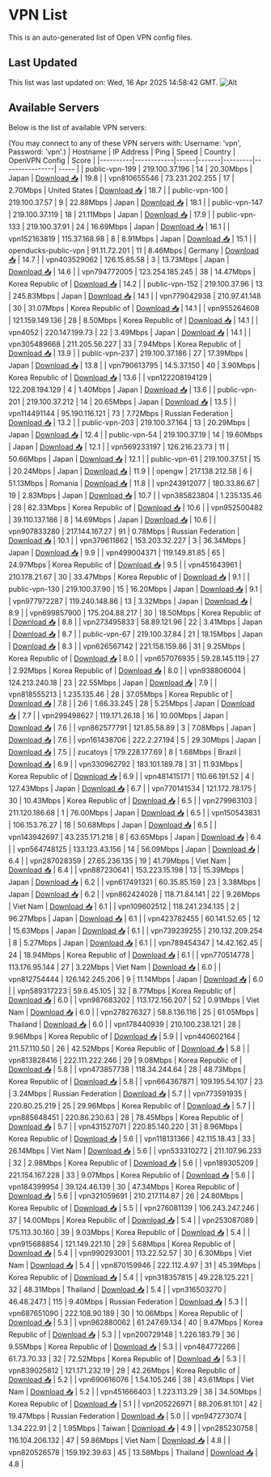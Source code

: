 # VPN List

This is an auto-generated list of Open VPN config files.

## Last Updated

This list was last updated on: Wed, 16 Apr 2025 14:58:42 GMT.
![Alt](https://repobeats.axiom.co/api/embed/186b98318ef1479477931607c1ad7d823f12451f.svg "Repobeats analytics image")

## Available Servers

Below is the list of available VPN servers:

(You may connect to any of these VPN servers with: Username: 'vpn', Password: 'vpn'.)
| Hostname | IP Address | Ping | Speed | Country | OpenVPN Config | Score |
|----------|------------|------|-------|---------|----------------| ----- |
| public-vpn-199 | 219.100.37.196 | 14 | 20.30Mbps | Japan | [Download 📥](./configs/server_0_JP.ovpn) | 19.8 |
| vpn810655546 | 73.231.202.255 | 17 | 2.70Mbps | United States | [Download 📥](./configs/server_1_US.ovpn) | 18.7 |
| public-vpn-100 | 219.100.37.57 | 9 | 22.88Mbps | Japan | [Download 📥](./configs/server_2_JP.ovpn) | 18.1 |
| public-vpn-147 | 219.100.37.119 | 18 | 21.11Mbps | Japan | [Download 📥](./configs/server_3_JP.ovpn) | 17.9 |
| public-vpn-133 | 219.100.37.91 | 24 | 16.69Mbps | Japan | [Download 📥](./configs/server_4_JP.ovpn) | 16.1 |
| vpn152163819 | 115.37.168.98 | 8 | 8.91Mbps | Japan | [Download 📥](./configs/server_5_JP.ovpn) | 15.1 |
| openducks-public-vpn | 91.11.72.201 | 11 | 8.46Mbps | Germany | [Download 📥](./configs/server_6_DE.ovpn) | 14.7 |
| vpn403529062 | 126.15.85.58 | 3 | 13.73Mbps | Japan | [Download 📥](./configs/server_7_JP.ovpn) | 14.6 |
| vpn794772005 | 123.254.185.245 | 38 | 14.47Mbps | Korea Republic of | [Download 📥](./configs/server_8_KR.ovpn) | 14.2 |
| public-vpn-152 | 219.100.37.96 | 13 | 245.83Mbps | Japan | [Download 📥](./configs/server_9_JP.ovpn) | 14.1 |
| vpn779042938 | 210.97.41.148 | 30 | 31.07Mbps | Korea Republic of | [Download 📥](./configs/server_10_KR.ovpn) | 14.1 |
| vpn955264608 | 121.159.149.136 | 28 | 8.50Mbps | Korea Republic of | [Download 📥](./configs/server_11_KR.ovpn) | 14.1 |
| vpn4052 | 220.147.199.73 | 22 | 3.49Mbps | Japan | [Download 📥](./configs/server_12_JP.ovpn) | 14.1 |
| vpn305489668 | 211.205.56.227 | 33 | 7.94Mbps | Korea Republic of | [Download 📥](./configs/server_13_KR.ovpn) | 13.9 |
| public-vpn-237 | 219.100.37.186 | 27 | 17.39Mbps | Japan | [Download 📥](./configs/server_14_JP.ovpn) | 13.8 |
| vpn790613795 | 14.5.37.150 | 40 | 3.90Mbps | Korea Republic of | [Download 📥](./configs/server_15_KR.ovpn) | 13.6 |
| vpn122208194129 | 122.208.194.129 | 4 | 1.40Mbps | Japan | [Download 📥](./configs/server_16_JP.ovpn) | 13.6 |
| public-vpn-201 | 219.100.37.212 | 14 | 20.65Mbps | Japan | [Download 📥](./configs/server_17_JP.ovpn) | 13.5 |
| vpn114491144 | 95.190.116.121 | 73 | 7.72Mbps | Russian Federation | [Download 📥](./configs/server_18_RU.ovpn) | 13.2 |
| public-vpn-203 | 219.100.37.164 | 13 | 20.29Mbps | Japan | [Download 📥](./configs/server_19_JP.ovpn) | 12.4 |
| public-vpn-54 | 219.100.37.19 | 14 | 19.60Mbps | Japan | [Download 📥](./configs/server_20_JP.ovpn) | 12.1 |
| vpn569233197 | 126.216.23.73 | 11 | 50.66Mbps | Japan | [Download 📥](./configs/server_21_JP.ovpn) | 12.1 |
| public-vpn-61 | 219.100.37.51 | 15 | 20.24Mbps | Japan | [Download 📥](./configs/server_22_JP.ovpn) | 11.9 |
| opengw | 217.138.212.58 | 6 | 51.13Mbps | Romania | [Download 📥](./configs/server_23_RO.ovpn) | 11.8 |
| vpn243912077 | 180.33.86.67 | 19 | 2.83Mbps | Japan | [Download 📥](./configs/server_24_JP.ovpn) | 10.7 |
| vpn385823804 | 1.235.135.46 | 28 | 82.33Mbps | Korea Republic of | [Download 📥](./configs/server_25_KR.ovpn) | 10.6 |
| vpn952500482 | 39.110.137.186 | 8 | 14.69Mbps | Japan | [Download 📥](./configs/server_26_JP.ovpn) | 10.6 |
| vpn907833280 | 217.144.167.27 | 91 | 0.78Mbps | Russian Federation | [Download 📥](./configs/server_27_RU.ovpn) | 10.1 |
| vpn379611862 | 153.203.32.227 | 3 | 36.34Mbps | Japan | [Download 📥](./configs/server_28_JP.ovpn) | 9.9 |
| vpn499004371 | 119.149.81.85 | 65 | 24.97Mbps | Korea Republic of | [Download 📥](./configs/server_29_KR.ovpn) | 9.5 |
| vpn451643961 | 210.178.21.67 | 30 | 33.47Mbps | Korea Republic of | [Download 📥](./configs/server_30_KR.ovpn) | 9.1 |
| public-vpn-130 | 219.100.37.90 | 15 | 16.20Mbps | Japan | [Download 📥](./configs/server_31_JP.ovpn) | 9.1 |
| vpn977972287 | 119.240.148.86 | 13 | 3.32Mbps | Japan | [Download 📥](./configs/server_32_JP.ovpn) | 8.9 |
| vpn699857900 | 175.204.88.217 | 30 | 18.50Mbps | Korea Republic of | [Download 📥](./configs/server_33_KR.ovpn) | 8.8 |
| vpn273495833 | 58.89.121.96 | 22 | 3.41Mbps | Japan | [Download 📥](./configs/server_34_JP.ovpn) | 8.7 |
| public-vpn-67 | 219.100.37.84 | 21 | 18.15Mbps | Japan | [Download 📥](./configs/server_35_JP.ovpn) | 8.3 |
| vpn626567142 | 221.158.159.86 | 31 | 9.25Mbps | Korea Republic of | [Download 📥](./configs/server_36_KR.ovpn) | 8.0 |
| vpn657076935 | 59.28.145.119 | 27 | 2.92Mbps | Korea Republic of | [Download 📥](./configs/server_37_KR.ovpn) | 8.0 |
| vpn938806004 | 124.213.240.18 | 23 | 22.55Mbps | Japan | [Download 📥](./configs/server_38_JP.ovpn) | 7.9 |
| vpn818555213 | 1.235.135.46 | 28 | 37.05Mbps | Korea Republic of | [Download 📥](./configs/server_39_KR.ovpn) | 7.8 |
| 2i6 | 1.66.33.245 | 28 | 5.25Mbps | Japan | [Download 📥](./configs/server_40_JP.ovpn) | 7.7 |
| vpn299498627 | 119.171.26.18 | 16 | 10.00Mbps | Japan | [Download 📥](./configs/server_41_JP.ovpn) | 7.6 |
| vpn862577791 | 121.85.58.89 | 3 | 7.08Mbps | Japan | [Download 📥](./configs/server_42_JP.ovpn) | 7.6 |
| vpn161438706 | 222.2.27.194 | 5 | 29.30Mbps | Japan | [Download 📥](./configs/server_43_JP.ovpn) | 7.5 |
| zucatoys | 179.228.177.69 | 8 | 1.68Mbps | Brazil | [Download 📥](./configs/server_44_BR.ovpn) | 6.9 |
| vpn330962792 | 183.101.189.78 | 31 | 11.93Mbps | Korea Republic of | [Download 📥](./configs/server_45_KR.ovpn) | 6.9 |
| vpn481415171 | 110.66.191.52 | 4 | 127.43Mbps | Japan | [Download 📥](./configs/server_46_JP.ovpn) | 6.7 |
| vpn770141534 | 121.172.78.175 | 30 | 10.43Mbps | Korea Republic of | [Download 📥](./configs/server_47_KR.ovpn) | 6.5 |
| vpn279963103 | 211.120.186.68 | 1 | 76.00Mbps | Japan | [Download 📥](./configs/server_48_JP.ovpn) | 6.5 |
| vpn150543831 | 106.153.76.27 | 18 | 50.68Mbps | Japan | [Download 📥](./configs/server_49_JP.ovpn) | 6.5 |
| vpn143942697 | 43.235.171.218 | 8 | 63.65Mbps | Japan | [Download 📥](./configs/server_50_JP.ovpn) | 6.4 |
| vpn564748125 | 133.123.43.156 | 14 | 56.09Mbps | Japan | [Download 📥](./configs/server_51_JP.ovpn) | 6.4 |
| vpn287028359 | 27.65.236.135 | 19 | 41.79Mbps | Viet Nam | [Download 📥](./configs/server_52_VN.ovpn) | 6.4 |
| vpn887230641 | 153.223.15.198 | 13 | 15.39Mbps | Japan | [Download 📥](./configs/server_53_JP.ovpn) | 6.2 |
| vpn617491321 | 60.35.85.159 | 23 | 3.38Mbps | Japan | [Download 📥](./configs/server_54_JP.ovpn) | 6.2 |
| vpn862424028 | 118.71.84.141 | 22 | 9.26Mbps | Viet Nam | [Download 📥](./configs/server_55_VN.ovpn) | 6.1 |
| vpn109602512 | 118.241.234.135 | 2 | 96.27Mbps | Japan | [Download 📥](./configs/server_56_JP.ovpn) | 6.1 |
| vpn423782455 | 60.141.52.65 | 12 | 15.63Mbps | Japan | [Download 📥](./configs/server_57_JP.ovpn) | 6.1 |
| vpn739239255 | 210.132.209.254 | 8 | 5.27Mbps | Japan | [Download 📥](./configs/server_58_JP.ovpn) | 6.1 |
| vpn789454347 | 14.42.162.45 | 24 | 18.94Mbps | Korea Republic of | [Download 📥](./configs/server_59_KR.ovpn) | 6.1 |
| vpn770514778 | 113.176.95.144 | 27 | 3.22Mbps | Viet Nam | [Download 📥](./configs/server_60_VN.ovpn) | 6.0 |
| vpn812754444 | 126.142.245.206 | 9 | 11.14Mbps | Japan | [Download 📥](./configs/server_61_JP.ovpn) | 6.0 |
| vpn589317223 | 59.6.45.105 | 32 | 8.77Mbps | Korea Republic of | [Download 📥](./configs/server_62_KR.ovpn) | 6.0 |
| vpn987683202 | 113.172.156.207 | 52 | 0.91Mbps | Viet Nam | [Download 📥](./configs/server_63_VN.ovpn) | 6.0 |
| vpn278276327 | 58.8.136.116 | 25 | 61.05Mbps | Thailand | [Download 📥](./configs/server_64_TH.ovpn) | 6.0 |
| vpn178440939 | 210.100.238.121 | 28 | 9.96Mbps | Korea Republic of | [Download 📥](./configs/server_65_KR.ovpn) | 5.9 |
| vpn440602164 | 211.57.110.50 | 26 | 42.52Mbps | Korea Republic of | [Download 📥](./configs/server_66_KR.ovpn) | 5.8 |
| vpn813828416 | 222.111.222.246 | 29 | 9.08Mbps | Korea Republic of | [Download 📥](./configs/server_67_KR.ovpn) | 5.8 |
| vpn473857738 | 118.34.244.64 | 28 | 48.73Mbps | Korea Republic of | [Download 📥](./configs/server_68_KR.ovpn) | 5.8 |
| vpn664367871 | 109.195.54.107 | 23 | 3.24Mbps | Russian Federation | [Download 📥](./configs/server_69_RU.ovpn) | 5.7 |
| vpn773591935 | 220.80.25.219 | 25 | 29.96Mbps | Korea Republic of | [Download 📥](./configs/server_70_KR.ovpn) | 5.7 |
| vpn885648451 | 220.86.230.63 | 28 | 78.45Mbps | Korea Republic of | [Download 📥](./configs/server_71_KR.ovpn) | 5.7 |
| vpn431527071 | 220.85.140.220 | 31 | 8.96Mbps | Korea Republic of | [Download 📥](./configs/server_72_KR.ovpn) | 5.6 |
| vpn118131366 | 42.115.18.43 | 33 | 26.14Mbps | Viet Nam | [Download 📥](./configs/server_73_VN.ovpn) | 5.6 |
| vpn533310272 | 211.107.96.233 | 32 | 2.98Mbps | Korea Republic of | [Download 📥](./configs/server_74_KR.ovpn) | 5.6 |
| vpn189305209 | 221.154.167.228 | 33 | 9.07Mbps | Korea Republic of | [Download 📥](./configs/server_75_KR.ovpn) | 5.6 |
| vpn184399954 | 39.124.46.139 | 30 | 47.34Mbps | Korea Republic of | [Download 📥](./configs/server_76_KR.ovpn) | 5.6 |
| vpn321059691 | 210.217.114.87 | 26 | 24.80Mbps | Korea Republic of | [Download 📥](./configs/server_77_KR.ovpn) | 5.5 |
| vpn276081139 | 106.243.247.246 | 37 | 14.00Mbps | Korea Republic of | [Download 📥](./configs/server_78_KR.ovpn) | 5.4 |
| vpn253087089 | 175.113.30.160 | 39 | 9.03Mbps | Korea Republic of | [Download 📥](./configs/server_79_KR.ovpn) | 5.4 |
| vpn915688854 | 121.149.221.10 | 29 | 5.68Mbps | Korea Republic of | [Download 📥](./configs/server_80_KR.ovpn) | 5.4 |
| vpn990293001 | 113.22.52.57 | 30 | 6.30Mbps | Viet Nam | [Download 📥](./configs/server_81_VN.ovpn) | 5.4 |
| vpn870159946 | 222.112.4.97 | 31 | 45.39Mbps | Korea Republic of | [Download 📥](./configs/server_82_KR.ovpn) | 5.4 |
| vpn318357815 | 49.228.125.221 | 32 | 48.31Mbps | Thailand | [Download 📥](./configs/server_83_TH.ovpn) | 5.4 |
| vpn316503270 | 46.48.247.1 | 115 | 9.40Mbps | Russian Federation | [Download 📥](./configs/server_84_RU.ovpn) | 5.3 |
| vpn687651090 | 222.108.90.189 | 30 | 10.06Mbps | Korea Republic of | [Download 📥](./configs/server_85_KR.ovpn) | 5.3 |
| vpn962880062 | 61.247.69.134 | 40 | 9.47Mbps | Korea Republic of | [Download 📥](./configs/server_86_KR.ovpn) | 5.3 |
| vpn200729148 | 1.226.183.79 | 36 | 9.55Mbps | Korea Republic of | [Download 📥](./configs/server_87_KR.ovpn) | 5.3 |
| vpn484772266 | 61.73.70.33 | 32 | 72.52Mbps | Korea Republic of | [Download 📥](./configs/server_88_KR.ovpn) | 5.3 |
| vpn839025812 | 121.171.232.19 | 29 | 42.26Mbps | Korea Republic of | [Download 📥](./configs/server_89_KR.ovpn) | 5.2 |
| vpn690616076 | 1.54.105.246 | 38 | 43.61Mbps | Viet Nam | [Download 📥](./configs/server_90_VN.ovpn) | 5.2 |
| vpn451666403 | 1.223.113.29 | 38 | 34.50Mbps | Korea Republic of | [Download 📥](./configs/server_91_KR.ovpn) | 5.1 |
| vpn205226971 | 88.206.81.101 | 42 | 19.47Mbps | Russian Federation | [Download 📥](./configs/server_92_RU.ovpn) | 5.0 |
| vpn947273074 | 1.34.222.91 | 2 | 1.95Mbps | Taiwan | [Download 📥](./configs/server_93_TW.ovpn) | 4.9 |
| vpn285230758 | 116.104.206.132 | 47 | 59.86Mbps | Viet Nam | [Download 📥](./configs/server_94_VN.ovpn) | 4.8 |
| vpn820526578 | 159.192.39.63 | 45 | 13.58Mbps | Thailand | [Download 📥](./configs/server_95_TH.ovpn) | 4.8 |
